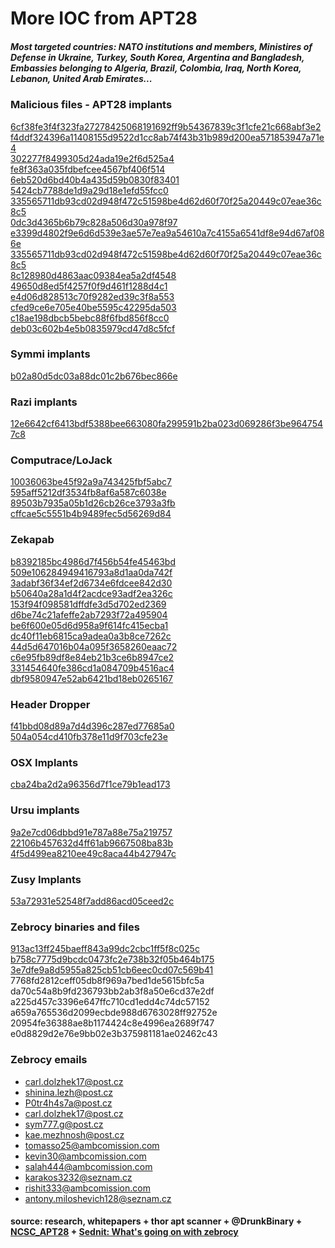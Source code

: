 # More IOC from APT28    

##### Most targeted countries: NATO institutions and members, Ministires of Defense in Ukraine, Turkey, South Korea, Argentina and Bangladesh, Embassies belonging to Algeria, Brazil, Colombia, Iraq, North Korea, Lebanon, United Arab Emirates...  

### Malicious files - APT28 implants

[6cf38fe3f4f323fa27278425068191692ff9b54367839c3f1cfe21c668abf3e2](https://www.virustotal.com/en/file/6cf38fe3f4f323fa27278425068191692ff9b54367839c3f1cfe21c668abf3e2/analysis/)  
[f4ddf324396a11408155d9522d1cc8ab74f43b31b989d200ea571853947a71e4](https://www.virustotal.com/en/file/f4ddf324396a11408155d9522d1cc8ab74f43b31b989d200ea571853947a71e4/analysis/)  
[302277f8499305d24ada19e2f6d525a4](https://www.virustotal.com/en/file/e8b930be7d67ea666846cdbba50a5f46eaccc99ee695a44a4a38b7e150786801/analysis/)  
[fe8f363a035fdbefcee4567bf406f514](https://www.virustotal.com/en/file/a37eda810ca92486bfb0e1f1b27adb7c9df57aafab686c000ae1d6ec5d6f6180/analysis/)  
[6eb520d6bd40b4a435d59b0830f83401](https://www.virustotal.com/en/file/a5742651c3dab8d6ed6f49c2f9fb3ee3bea5cd01c3ec8e73ff0a6f400e32faeb/analysis/)  
[5424cb7788de1d9a29d18e1efd55fcc0](https://www.virustotal.com/en/file/2d11e8d81bf776d668355ed15a596193d4bb10a42289ddb3223c1227b042d854/analysis/)  
[335565711db93cd02d948f472c51598be4d62d60f70f25a20449c07eae36c8c5](https://www.virustotal.com/en/file/335565711db93cd02d948f472c51598be4d62d60f70f25a20449c07eae36c8c5/analysis/)  
[0dc3d4365b6b79c828a506d30a978f97](https://www.virustotal.com/en/file/1628d33ce9a7a7134d7fb1873add3a355d7e054fb4ba17b21335a18151eed658/analysis/)  
[e3399d4802f9e6d6d539e3ae57e7ea9a54610a7c4155a6541df8e94d67af086e](https://www.virustotal.com/en/file/e3399d4802f9e6d6d539e3ae57e7ea9a54610a7c4155a6541df8e94d67af086e/analysis/)  
[335565711db93cd02d948f472c51598be4d62d60f70f25a20449c07eae36c8c5](https://www.virustotal.com/en/file/335565711db93cd02d948f472c51598be4d62d60f70f25a20449c07eae36c8c5/analysis/)  
[8c128980d4863aac09384ea5a2df4548](https://www.virustotal.com/#/file/f85e59ac7b168da0972227b9c6fd1e34e625a0746d10c5a08fb2c0518569b58e/detection)  
[49650d8ed5f4257f0f9d461f1288d4c1](https://www.virustotal.com/#/file/e4db5405ac7ab517d43722e1ca8d653ea4a32802bc8a5410d032275eedc7b7ee/detection)  
[e4d06d828513c70f9282ed39c3f8a553](https://www.virustotal.com/en/file/cf54b6c3fd2ec599083cd93cee74dbee9000c5179dfbdefda0bb6679b7f79905/analysis/)  
[cfed9ce6e705e40be5595c42295da503](https://www.virustotal.com/en/file/6c10c6480ab6539bfcea2eafa0b7984b41d57022df137614bda8006ee401db12/analysis/)  
[c18ae198dbcb5bebc88f6fbd856f8cc0](https://www.virustotal.com/es/file/a8f2cdaee06ac78758f6e84c19491621c9c0653b1802236129cd9a8aa3c75728/analysis/)  
[deb03c602b4e5b0835979cd47d8c5fcf](https://www.virustotal.com/es/file/4bcde28262922d221914a2433075c93a0fdce5f5c07e02f3fb0c23e137df934f/analysis/)  


### Symmi implants
[b02a80d5dc03a88dc01c2b676bec866e](https://www.virustotal.com/#/file/1933ca999737790ba3c3cba7a158de9577f1823f0987ec5ee6ac0c037ef34b6c/detection)  


### Razi implants
[12e6642cf6413bdf5388bee663080fa299591b2ba023d069286f3be9647547c8](https://www.virustotal.com/en/file/12e6642cf6413bdf5388bee663080fa299591b2ba023d069286f3be9647547c8/analysis/)  

### Computrace/LoJack
[10036063be45f92a9a743425fbf5abc7](https://www.virustotal.com/es/file/3f48dbbf86f29e01809550f4272a894ff4b09bd48b0637bd6745db84d2cec2b6/analysis/)  
[595aff5212df3534fb8af6a587c6038e](https://www.virustotal.com/es/file/dcbfd12321fa7c4fa9a72486ced578fdc00dcee79e6d95aa481791f044a55af3/analysis/)  
[89503b7935a05b1d26cb26ce3793a3fb](https://www.virustotal.com/en/file/6d626c7f661b8cc477569e8e89bfe578770fca332beefea1ee49c20def97226e/analysis/)  
[cffcae5c5551b4b9489fec5d56269d84](https://www.virustotal.com/en/file/aa5b25c969234e5c9a8e3aa7aefb9444f2cc95247b5b52ef83bf4a68032980ae/analysis/)  

### Zekapab 
[b8392185bc4986d7f456b54fe45463bd](https://www.virustotal.com/en/file/5ae9ad6d9bb2a25dc04c957ce0658b0aee7b1900af5f8b47f4d32cd4e7d29032/analysis/)  
[509e106284949416793a8d1aa0da742f](https://www.virustotal.com/en/file/cf0d23c3c9199559db93a1ec824d2d01822a06eecf6037fe941e9718299198ea/analysis/)  
[3adabf36f34ef2d6734e6fdcee842d30](https://www.virustotal.com/en/file/384c9a19dd6f0f73bee575e54801f9608883ae31db1b399a28b8cc5f7aa9a26c/analysis/)  
[b50640a28a1d4f2acdce93adf2ea326c](https://www.virustotal.com/en/file/2b19497db8cb05cd3d22996efe5af8eac0f2ea51e80f606b7b8a79dfaa2f58e2/analysis/)  
[153f94f098581dffdfe3d5d702ed2369](https://www.virustotal.com/en/file/f5c28f2089c1ac3cdc9d1bc01297838f663dfb0f2a4a2686edb47cc64ea60bb4/analysis/)  
[d6be74c21afeffe2ab7293f72a495904](https://www.virustotal.com/en/file/58d0154e0da852bd97378c796eb81940af4eeb28ee22f55caca65ab100b0f310/analysis/)  
[be6f600e05d6d958a9f614fc415ecba1](https://www.virustotal.com/en/file/a6576282d17cca390e35306a423dcb5ac9276c28eaba63f74001757edc3688df/analysis/)  
[dc40f11eb6815ca9adea0a3b8ce7262c](https://www.virustotal.com/en/file/87bffb0370c9e14ed5d01d6cc0747cb30a544a71345ea68ef235320378f582ef/analysis/)   
[44d5d647016b04a095f3658260eaac72](https://www.virustotal.com/en/file/15486216ab9c8b474fe8a773fc46bb37a19c6af47d5bd50f5670cd9950a7207c/analysis/)     
[c6e95fb89df8e84eb21b3ce6b8947ce2](https://www.virustotal.com/en/file/0320298eea0206b71d12f3a69730bbbec9768c5c323dfe131047f7ba4f4a8868/analysis/)    
[331454640fe386cd1a084709b4516ac4](https://www.virustotal.com/es/file/5223a45d8b08eb14e87a87edaa4b71593b4f9d2bdb6de1a5b6f3e77869eeca8a/analysis/)  
[dbf9580947e52ab6421bd18eb0265167](https://www.virustotal.com/#/file/57145990fc1a301f95a9041ba2654d6634a155a70fbeb050fe76920602dc52ba/detection)  


### Header Dropper
[f41bbd08d89a7d4d396c287ed77685a0](https://www.virustotal.com/en/file/e1a3a012b332f0728e11f7bbb7429dece387a1244b3daaee6da6b4407c48caf7/analysis/)  
[504a054cd410fb378e11d9f703cfe23e](https://www.virustotal.com/en/file/758f0e25dfd5c0349187359bb5e7456f70fac6e98794490884e6645fdd89321d/analysis/)  

### OSX Implants
[cba24ba2d2a96356d7f1ce79b1ead173](https://www.virustotal.com/en/file/60f9867805c5b3b670a3c2554e1863f1681b4e10b0cdc2118b829358c879b78d/analysis/)  

### Ursu implants
[9a2e7cd06dbbd91e787a88e75a219757](https://www.virustotal.com/en/file/ab0ab5573c71ce3803a9c766def6e1173243782c75bca7c2528fe549aa93e0b1/analysis/)   
[22106b457632d4ff61ab9667508ba83b](https://www.virustotal.com/en/file/f97f2985ff599e073156e37cbd34024067680072ac18f9d2040c64eedbe38e4f/analysis/)  
[4f5d499ea8210ee49c8aca44b427947c](https://www.virustotal.com/#/file/b9672f9d27fab5f4202da9e3c30fba0df5e0f7d46b44ecec1dac53023d47edff/detection)  


### Zusy Implants
[53a72931e52548f7add86acd05ceed2c](https://www.virustotal.com/en/file/688146426628260d32a6b4891d0900eab98c996e66018203d54270e2b76472b1/analysis/)  

### Zebrocy binaries and files
[913ac13ff245baeff843a99dc2cbc1ff5f8c025c](https://www.virustotal.com/es/file/a15a4e21fe3b06870d52f7383ef45e4ac0dde727b02b3d340f0ba6346b43add1/analysis/)  
[b758c7775d9bcdc0473fc2e738b32f05b464b175](https://www.virustotal.com/es/file/2b19497db8cb05cd3d22996efe5af8eac0f2ea51e80f606b7b8a79dfaa2f58e2/analysis/)  
[3e7dfe9a8d5955a825cb51cb6eec0cd07c569b41](https://www.virustotal.com/es/file/a6576282d17cca390e35306a423dcb5ac9276c28eaba63f74001757edc3688df/analysis/)
7768fd2812ceff05db8f969a7bed1de5615bfc5a  
da70c54a8b9fd236793bb2ab3f8a50e6cd37e2df  
a225d457c3396e647ffc710cd1edd4c74dc57152  
a659a765536d2099ecbde988d6763028ff92752e  
20954fe36388ae8b1174424c8e4996ea2689f747  
e0d8829d2e76e9bb02e3b375981181ae02462c43  

### Zebrocy emails
* carl.dolzhek17@post.cz  
* shinina.lezh@post.cz  
* P0tr4h4s7a@post.cz  
* carl.dolzhek17@post.cz  
* sym777.g@post.cz  
* kae.mezhnosh@post.cz  
* tomasso25@ambcomission.com  
* kevin30@ambcomission.com  
* salah444@ambcomission.com  
* karakos3232@seznam.cz  
* rishit333@ambcomission.com  
* antony.miloshevich128@seznam.cz  


#### source: research, whitepapers + thor apt scanner + @DrunkBinary + [NCSC_APT28](https://www.ncsc.gov.uk/content/files/protected_files/article_files/NCSC_APT28_Advisory.pdf) + [Sednit: What's going on with zebrocy](https://www.welivesecurity.com/2018/11/20/sednit-whats-going-zebrocy/)
